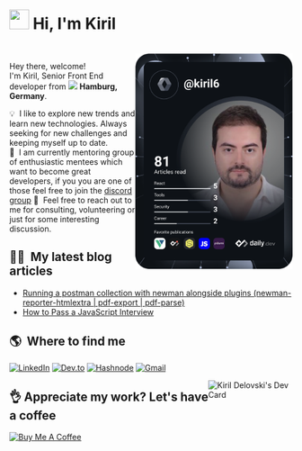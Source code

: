 <!--
**kiril6/kiril6** is a ✨ _special_ ✨ repository because its `README.md` (this file) appears on your GitHub profile.

Here are some ideas to get you started:

- 🔭 I’m currently working on ...
- 🌱 I’m currently learning ...
- 👯 I’m looking to collaborate on ...
- 🤔 I’m looking for help with ...
- 💬 Ask me about ...
- 📫 How to reach me: ...
- 😄 Pronouns: ...
- ⚡ Fun fact: ...
-->
# <img src="https://cdn.jsdelivr.net/gh/Th3Wall/assets-cdn/PersonalGithubReadme/HandGreet.gif" width="35px" height="35px" />&nbsp;<b>Hi, I'm Kiril</b>
<br>
<a href="https://app.daily.dev/kiril6"><img align="right" src="https://github.com/kiril6/kiril6/blob/main/devcard.svg" width="280" alt="Kiril Delovski's Dev Card"/></a>

<p align="left">
  <p>Hey there, welcome!</br>
  I'm Kiril, Senior Front End developer from <img src="https://www.pngfind.com/pngs/m/65-656737_germany-flag-icon-png-germany-flag-icon-flat.png" width="14px"/> <b>Hamburg, Germany</b>.</p>

  💡 &nbsp;I like to explore new trends and learn new technologies. Always seeking for new challenges and keeping myself up to date.\
  👯 &nbsp;I am currently mentoring group of enthusiastic mentees which want to become great developers, if you you are one of those feel free to join the [discord group](https://discord.gg/qGmDB8m)
  💬 &nbsp;Feel free to reach out to me for consulting, volunteering or just for some interesting discussion.
</p>

## ✍🏼 &nbsp;My latest blog articles ##
- [Running a postman collection with newman alongside plugins (newman-reporter-htmlextra | pdf-export | pdf-parse)](https://dev.to/kiril6/running-a-postman-collection-with-newman-alongside-plugins-newman-reporter-htmlextra-pdf-export-pdf-parse-211l)
- [How to Pass a JavaScript Interview](https://delovski.net/initio/blog-post-3.html)

## 🌎 &nbsp;Where to find me ##
<p align="left">
  <a href="https://www.linkedin.com/in/kdelovski6/" target="_blank"><img alt="LinkedIn" src="https://img.shields.io/badge/-Linkedin-%230077B5.svg?&style=for-the-badge&logo=linkedin&logoColor=white" /></a>
  <a href="https://dev.to/kiril6" target="_blank"><img alt="Dev.to" src="https://img.shields.io/badge/-dev.to-000000?style=for-the-badge&logo=dev.to&logoColor=white" /></a>
  <a href="https://hashnode.com/@kiril6" target="_blank"><img alt="Hashnode" src="https://img.shields.io/badge/Hashnode-2962FF?style=for-the-badge&logo=hashnode&logoColor=white" /></a>
  <a href="mailto:delovski.office@gmail.com" target="_blank"><img alt="Gmail" src="https://img.shields.io/badge/-Gmail-EA4335?style=for-the-badge&logo=gmail&logoColor=white" /></a>
</p>

<a href="https://delovski.net/qr"><img align="right" src="https://res.cloudinary.com/practicaldev/image/fetch/s--Zdsoz41M--/c_limit%2Cf_auto%2Cfl_progressive%2Cq_auto%2Cw_880/https://dev-to-uploads.s3.amazonaws.com/i/xtl2ad51u4zxctqvq8e2.PNG" width="150" alt="Kiril Delovski's Dev Card"/></a>

## &#128076; Appreciate my work? Let's have a coffee ##
<a href="https://www.buymeacoffee.com/ec1Pdqk" target="_blank"><img src="https://cdn.buymeacoffee.com/buttons/v2/default-yellow.png" alt="Buy Me A Coffee" width="150" ></a>
